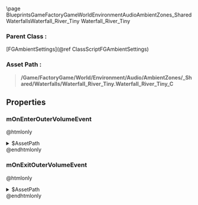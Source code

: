 \page BlueprintsGameFactoryGameWorldEnvironmentAudioAmbientZones_SharedWaterfallsWaterfall_River_Tiny Waterfall_River_Tiny
### Parent Class :
[FGAmbientSettings](@ref ClassScriptFGAmbientSettings)
### Asset Path :
<b><blockquote>/Game/FactoryGame/World/Environment/Audio/AmbientZones/_Shared/Waterfalls/Waterfall_River_Tiny.Waterfall_River_Tiny_C</blockquote></b>
## Properties

### mOnEnterOuterVolumeEvent
@htmlonly
<details>
 <summary>$AssetPath</summary>
<b><a href="_blueprints_game_factory_game_world_environment_audio_ambient_zones__shared_waterfalls_play__w__water_fall__small__bottom.html"><blockquote>Play_W_WaterFall_Small_Bottom</blockquote></a></b>
</details>
@endhtmlonly

### mOnExitOuterVolumeEvent
@htmlonly
<details>
 <summary>$AssetPath</summary>
<b><a href="_blueprints_game_factory_game_world_environment_audio_ambient_zones__shared_waterfalls_stop__w__water_fall__small__bottom.html"><blockquote>Stop_W_WaterFall_Small_Bottom</blockquote></a></b>
</details>
@endhtmlonly

